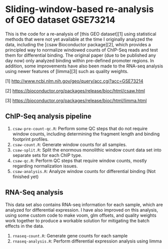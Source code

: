 # Sliding-window-based re-analysis of GEO dataset GSE73214

This is the code for a re-analysis of [this GEO dataset][1] using
statistical methods that were not yet available at the time I
originally analyzed the data, including the
[csaw Bioconductor package][2], which provides a principled way to
normalize windowed counts of ChIP-Seq reads and test them for
differential binding. The original paper (due to be published any day
now) only analyzed binding within pre-defined promoter regions. In
addition, some improvements have also been made to the RNA-seq
analysis using newer features of [limma][3] such as quality weights.

[1] http://www.ncbi.nlm.nih.gov/geo/query/acc.cgi?acc=GSE73214

[2] https://bioconductor.org/packages/release/bioc/html/csaw.html

[3] https://bioconductor.org/packages/release/bioc/html/limma.html

## ChIP-Seq analysis pipeline

1. `csaw-pre-count-qc.R`: Perform some QC steps that do not require
   window counts, including determining the fragment length and
   binding footprint profiles.
2. `csaw-count.R`: Generate window counts for all samples.
3. `csaw-split.R`: Split the enormous monolithic window count data set
   into separate sets for each ChIP type.
4. `csaw-qc.R`: Perform QC steps that require window counts, mostly
   regarding normalization issues.
5. `csaw-analysis.R`: Analyze window counts for differential binding
   (Not finished yet)

## RNA-Seq analysis

This data set also contains RNA-seq information for each sample, which
are analyzed for differential expression. I have also improved on this
analysis, using some custom code to make voom, glm offsets, and
quality weights work together to produce a workable solution for
mitigating the batch effects in the data.

1. `rnaseq-count.R`: Generate gene counts for each sample
2. `rnaseq-analysis.R`: Perform differential expression analysis using limma
